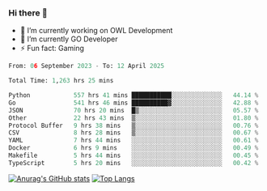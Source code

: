 ### Hi there 👋 

- 🔭 I’m currently working on OWL Development
- 🌱 I’m currently GO Developer
-  ⚡ Fun fact: Gaming
  
  <!--
- 👯 I’m looking to collaborate on ...
- 🤔 I’m looking for help with ...
- 💬 Ask me about ...
- 📫 How to reach me: ...
- 😄 Pronouns: ...
-->

<!--START_SECTION:waka-->

```python
From: 06 September 2023 - To: 12 April 2025

Total Time: 1,263 hrs 25 mins

Python            557 hrs 41 mins ███████████░░░░░░░░░░░░░░   44.14 %
Go                541 hrs 46 mins ██████████▓░░░░░░░░░░░░░░   42.88 %
JSON              70 hrs 20 mins  █▒░░░░░░░░░░░░░░░░░░░░░░░   05.57 %
Other             22 hrs 43 mins  ▒░░░░░░░░░░░░░░░░░░░░░░░░   01.80 %
Protocol Buffer   9 hrs 38 mins   ▒░░░░░░░░░░░░░░░░░░░░░░░░   00.76 %
CSV               8 hrs 28 mins   ▒░░░░░░░░░░░░░░░░░░░░░░░░   00.67 %
YAML              7 hrs 44 mins   ░░░░░░░░░░░░░░░░░░░░░░░░░   00.61 %
Docker            6 hrs 9 mins    ░░░░░░░░░░░░░░░░░░░░░░░░░   00.49 %
Makefile          5 hrs 44 mins   ░░░░░░░░░░░░░░░░░░░░░░░░░   00.45 %
TypeScript        5 hrs 20 mins   ░░░░░░░░░░░░░░░░░░░░░░░░░   00.42 %
```

<!--END_SECTION:waka-->

[![Anurag's GitHub stats](https://github-readme-stats.vercel.app/api?username=aebalz&show_icons=true&theme=codeSTACKr)](https://github.com/anuraghazra/github-readme-stats)
[![Top Langs](https://github-readme-stats.vercel.app/api/top-langs/?username=aebalz&layout=compact&card_width=350&theme=codeSTACKr)](https://github.com/anuraghazra/github-readme-stats)
<!-- [![Readme Card](https://github-readme-stats.vercel.app/api/pin/?username=aebalz&repo=go-gin-gone&show_owner=true)](https://github.com/anuraghazra/github-readme-stats)-->

